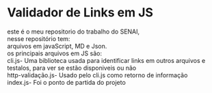# Validador de Links em JS

este é o meu repositorio do trabalho do SENAI,<br />
nesse repositório tem:<br />
arquivos em javaScript, MD e Json.<br />
os principais arquivos em JS são:<br />
cli.js- Uma biblioteca usada para identificar links em outros arquivos e testalos, para ver se estão disponiveis ou não<br />
http-validação.js- Usado pelo cli.js como retorno de informação<br />
index.js- Foi o ponto de partida do projeto<br />
